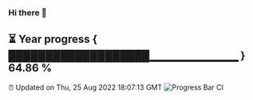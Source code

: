 ### Hi there 👋
⏳ Year progress { ███████████████████▁▁▁▁▁▁▁▁▁▁▁ } 64.86 %
---
⏰ Updated on Thu, 25 Aug 2022 18:07:13 GMT
![Progress Bar CI](https://github.com/Moyi321/Moyi321/workflows/Progress%20Bar%20CI/badge.svg)
